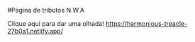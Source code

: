 #Pagina de tributos N.W.A



Clique aqui para dar uma olhada! https://harmonious-treacle-27b0a1.netlify.app/
